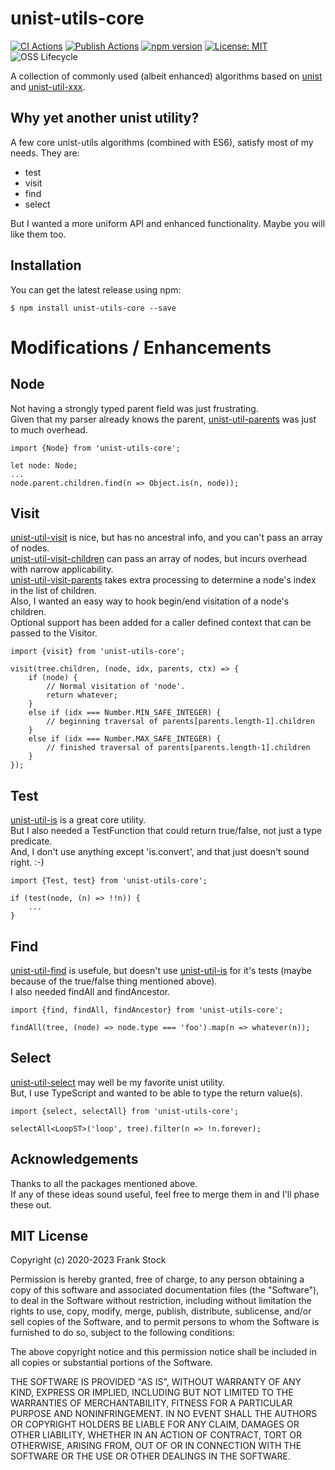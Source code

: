 # unist-utils-core
[![CI Actions](https://github.com/pcafstockf/unist-utils-core/workflows/CI/badge.svg)](https://github.com/pcafstockf/unist-utils-core/actions)
[![Publish Actions](https://github.com/pcafstockf/unist-utils-core/workflows/NPM%20Publish/badge.svg)](https://github.com/pcafstockf/unist-utils-core/actions)
[![npm version](https://badge.fury.io/js/unist-utils-core.svg)](https://badge.fury.io/js/unist-utils-core)
[![License: MIT](https://img.shields.io/badge/License-MIT-green.svg)](https://opensource.org/licenses/MIT)
![OSS Lifecycle](https://img.shields.io/osslifecycle/pcafstockf/unist-utils-core.svg)

A collection of commonly used (albeit enhanced) algorithms based on [unist](https://github.com/syntax-tree/unist) and [unist-util-xxx](https://github.com/syntax-tree/unist#list-of-utilities).

## Why yet another unist utility?
A few core unist-utils algorithms (combined with ES6), satisfy most of my needs.  They are:  
* test
* visit
* find
* select  

But I wanted a more uniform API and enhanced functionality.  Maybe you will like them too.

## Installation

You can get the latest release using npm:

```
$ npm install unist-utils-core --save
```

# Modifications / Enhancements

## Node
Not having a strongly typed parent field was just frustrating.  
Given that my parser already knows the parent, [unist-util-parents](https://github.com/syntax-tree/unist-util-parents) was just to much overhead.
```
import {Node} from 'unist-utils-core';

let node: Node;
...
node.parent.children.find(n => Object.is(n, node));
```

## Visit
[unist-util-visit](https://github.com/syntax-tree/unist-util-visit) is nice, but has no ancestral info, and you can't pass an array of nodes.  
[unist-util-visit-children](https://github.com/syntax-tree/unist-util-visit-children) can pass an array of nodes, but incurs overhead with narrow applicability.  
[unist-util-visit-parents](https://github.com/syntax-tree/unist-util-visit-parents) takes extra processing to determine a node's index in the list of children.  
Also, I wanted an easy way to hook begin/end visitation of a node's children.  
Optional support has been added for a caller defined context that can be passed to the Visitor.
```
import {visit} from 'unist-utils-core';

visit(tree.children, (node, idx, parents, ctx) => {
    if (node) {
        // Normal visitation of 'node'.
        return whatever;
    }
    else if (idx === Number.MIN_SAFE_INTEGER) {
        // beginning traversal of parents[parents.length-1].children
    }
    else if (idx === Number.MAX_SAFE_INTEGER) {
        // finished traversal of parents[parents.length-1].children
    }
});
```

## Test
[unist-util-is](https://github.com/syntax-tree/unist-util-is) is a great core utility.  
But I also needed a TestFunction that could return true/false, not just a type predicate.  
And, I don't use anything except 'is.convert', and that just doesn't sound right. :-)
```
import {Test, test} from 'unist-utils-core';

if (test(node, (n) => !!n)) {
    ...
}
```

## Find
[unist-util-find](https://github.com/blahah/unist-util-find) is usefule, but doesn't use [unist-util-is](https://github.com/syntax-tree/unist-util-is) for it's tests (maybe because of the true/false thing mentioned above).  
I also needed findAll and findAncestor.
```
import {find, findAll, findAncestor} from 'unist-utils-core';

findAll(tree, (node) => node.type === 'foo').map(n => whatever(n));
```

## Select
[unist-util-select](https://github.com/syntax-tree/unist-util-select) may well be my favorite unist utility.  
But, I use TypeScript and wanted to be able to type the return value(s).
```
import {select, selectAll} from 'unist-utils-core';

selectAll<LoopST>('loop', tree).filter(n => !n.forever);
```

## Acknowledgements
Thanks to all the packages mentioned above.  
If any of these ideas sound useful, feel free to merge them in and I'll phase these out.

## MIT License

Copyright (c) 2020-2023 Frank Stock

Permission is hereby granted, free of charge, to any person obtaining a copy
of this software and associated documentation files (the "Software"), to deal
in the Software without restriction, including without limitation the rights
to use, copy, modify, merge, publish, distribute, sublicense, and/or sell
copies of the Software, and to permit persons to whom the Software is
furnished to do so, subject to the following conditions:

The above copyright notice and this permission notice shall be included in all
copies or substantial portions of the Software.

THE SOFTWARE IS PROVIDED "AS IS", WITHOUT WARRANTY OF ANY KIND, EXPRESS OR
IMPLIED, INCLUDING BUT NOT LIMITED TO THE WARRANTIES OF MERCHANTABILITY,
FITNESS FOR A PARTICULAR PURPOSE AND NONINFRINGEMENT. IN NO EVENT SHALL THE
AUTHORS OR COPYRIGHT HOLDERS BE LIABLE FOR ANY CLAIM, DAMAGES OR OTHER
LIABILITY, WHETHER IN AN ACTION OF CONTRACT, TORT OR OTHERWISE, ARISING FROM,
OUT OF OR IN CONNECTION WITH THE SOFTWARE OR THE USE OR OTHER DEALINGS IN THE
SOFTWARE.
